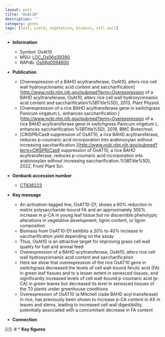 ```yaml
---
layout: post
title: "OsAt10"
description: ""
category: genes
tags: [leaf, yield, vegetative, biomass, cell wall]
---
```


* **Information**  
    + Symbol: OsAt10  
    + MSU: [LOC_Os06g39390](http://rice.uga.edu/cgi-bin/ORF_infopage.cgi?orf=LOC_Os06g39390)  
    + RAPdb: [Os06g0594600](https://rapdb.dna.affrc.go.jp/locus/?name=Os06g0594600)  

* **Publication**  
    + [Overexpression of a BAHD acyltransferase, OsAt10, alters rice cell wall hydroxycinnamic acid content and saccharification](http://www.ncbi.nlm.nih.gov/pubmed?term=Overexpression of a BAHD acyltransferase, OsAt10, alters rice cell wall hydroxycinnamic acid content and saccharification%5BTitle%5D), 2013, Plant Physiol.
    + [Overexpression of a rice BAHD acyltransferase gene in switchgrass Panicum virgatum L. enhances saccharification.](http://www.ncbi.nlm.nih.gov/pubmed?term=Overexpression of a rice BAHD acyltransferase gene in switchgrass Panicum virgatum L. enhances saccharification.%5BTitle%5D), 2018, BMC Biotechnol.
    + [CRISPR/Cas9 suppression of OsAT10, a rice BAHD acyltransferase, reduces p-coumaric acid incorporation into arabinoxylan without increasing saccharification.](http://www.ncbi.nlm.nih.gov/pubmed?term=CRISPR/Cas9 suppression of OsAT10, a rice BAHD acyltransferase, reduces p-coumaric acid incorporation into arabinoxylan without increasing saccharification.%5BTitle%5D), 2022, Front Plant Sci.

* **Genbank accession number**  
    + [CT836223](http://www.ncbi.nlm.nih.gov/nuccore/CT836223)

* **Key message**  
    + An activation-tagged line, OsAT10-D1, shows a 60% reduction in matrix polysaccharide-bound FA and an approximately 300% increase in p-CA in young leaf tissue but no discernible phenotypic alterations in vegetative development, lignin content, or lignin composition
    + Biomass from OsAT10-D1 exhibits a 20% to 40% increase in saccharification yield depending on the assay
    + Thus, OsAt10 is an attractive target for improving grass cell wall quality for fuel and animal feed
    + Overexpression of a BAHD acyltransferase, OsAt10, alters rice cell wall hydroxycinnamic acid content and saccharification
    + Here we show that overexpression of the rice OsAT10 gene in switchgrass decreased the levels of cell wall-bound ferulic acid (FA) in green leaf tissues and to a lesser extent in senesced tissues, and significantly increased levels of cell wall-bound p-coumaric acid (p-CA) in green leaves but decreased its level in senesced tissues of the T0 plants under greenhouse conditions
    + Overexpression of OsAT10 (a Mitchell clade BAHD acyl transferase) in rice, has previously been shown to increase p-CA content in AX in leaves and stems, leading to increased cell wall digestibility, potentially associated with a concomitant decrease in FA content

* **Connection**  

[//]: # * **Key figures**  


